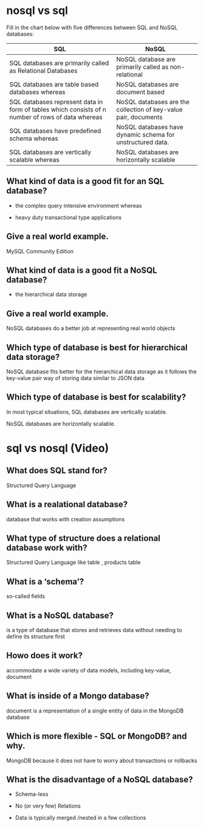 # nosql vs sql

Fill in the chart below with five differences between SQL and NoSQL databases:

| SQL	      | NoSQL |
| ----------- | ----------- |
| SQL databases are primarily called as Relational Databases      | NoSQL database are primarily called as non-relational        |
| SQL databases are table based databases whereas   | NoSQL databases are document based        |
| SQL databases represent data in form of tables which consists of n number of rows of data whereas   | NoSQL databases are the collection of key-value pair, documents        |
| SQL databases have predefined schema whereas   | NoSQL databases have dynamic schema for unstructured data.        |
| SQL databases are vertically scalable whereas   | NoSQL databases are horizontally scalable        |


## What kind of data is a good fit for an SQL database?

- the complex query intensive environment whereas

- heavy duty transactional type applications

## Give a real world example.

MySQL Community Edition
## What kind of data is a good fit a NoSQL database?

-  the hierarchical data storage

## Give a real world example.

 NoSQL databases do a better job at representing real world objects

## Which type of database is best for hierarchical data storage?
NoSQL database fits better for the hierarchical data storage as it follows the key-value pair way of storing data similar to JSON data

## Which type of database is best for scalability?

In most typical situations, SQL databases are vertically scalable.

NoSQL databases are horizontally scalable.


# sql vs nosql (Video)

## What does SQL stand for?
Structured Query Language

## What is a realational database?

database that works with creation assumptions  

## What type of structure does a relational database work with?

Structured Query Language like table , products table 

## What is a ‘schema’?

so-called fields 

## What is a NoSQL database?
 is a type of database that stores and retrieves data without needing to define its structure first

## Howo does it work?
 
 accommodate a wide variety of data models, including key-value, document

## What is inside of a Mongo database?

document is a representation of a single entity of data in the MongoDB database 

## Which is more flexible - SQL or MongoDB? and why.

MongoDB because it does not have to worry about transactions or rollbacks

## What is the disadvantage of a NoSQL database?

- Schema-less

- No (or very few) Relations

- Data is typically merged /nested in a few collections

 

